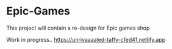 # Epic-Games
This project will contain a re-design for Epic games shop

Work in progress..
https://unrivaaaaled-taffy-cfed41.netlify.app
